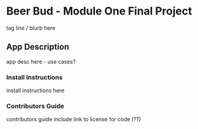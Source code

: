 # Beer Bud - Module One Final Project

tag line / blurb here

## App Description

app desc here - use cases?

### Install Instructions

install instructions here

### Contributors Guide

contributors guide
include link to license for code (??)
